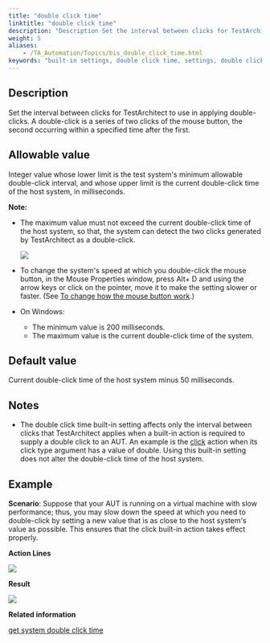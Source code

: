 ```yaml
--- 
title: "double click time"
linktitle: "double click time"
description: "Description Set the interval between clicks for TestArchitect to use in applying double-clicks. A double-click is a series of two clicks of the mouse button, the second occurring within a specified ..."
weight: 5
aliases: 
    - /TA_Automation/Topics/bis_double_click_time.html
keywords: "built-in settings, double click time, settings, double click time (settings), minimum length for double click time, double click speed, slowest speed of double click, set interval between clicks in double-click"
---
```


## Description

Set the interval between clicks for TestArchitect to use in applying double-clicks. A double-click is a series of two clicks of the mouse button, the second occurring within a specified time after the first.

## Allowable value

Integer value whose lower limit is the test system's minimum allowable double-click interval, and whose upper limit is the current double-click time of the host system, in milliseconds.

**Note:**

-   The maximum value must not exceed the current double-click time of the host system, so that, the system can detect the two clicks generated by TestArchitect as a double-click.

    ![](/images/TA_Automation/Images/bis_double_click_time_aut.png)

-   To change the system's speed at which you double-click the mouse button, in the Mouse Properties window, press Alt+ D and using the arrow keys or click on the pointer, move it to make the setting slower or faster. \(See [To change how the mouse button work](http://windows.microsoft.com/en-us/windows/change-mouse-settings#1TC=windows-7).\)

-   On Windows:
    -   The minimum value is 200 milliseconds.
    -   The maximum value is the current double-click time of the system.

## Default value

Current double-click time of the host system minus 50 milliseconds.

## Notes

-   The double click time built-in setting affects only the interval between clicks that TestArchitect applies when a built-in action is required to supply a double click to an AUT. An example is the [click](/TA_Automation/Topics/bia_click.html) action when its click type argument has a value of double. Using this built-in setting does not alter the double-click time of the host system.

## Example

**Scenario**: Suppose that your AUT is running on a virtual machine with slow performance; thus, you may slow down the speed at which you need to double-click by setting a new value that is as close to the host system's value as possible. This ensures that the click built-in action takes effect properly.

**Action Lines**

![](/images/TA_Automation/Images/bis_double_click_time_pgm.png)

**Result**

![](/images/TA_Automation/Images/bis_double_click_time_res.png)




**Related information**  


[get system double click time](/TA_Automation/Topics/bia_get_system_double_click_time.html)

